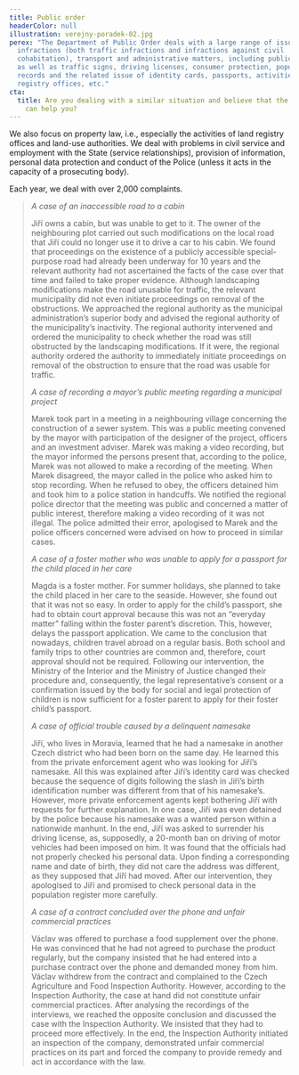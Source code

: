 ```yaml
---
title: Public order
headerColor: null
illustration: verejny-poradek-02.jpg
perex: "The Department of Public Order deals with a large range of issues:
  infractions (both traffic infractions and infractions against civil
  cohabitation), transport and administrative matters, including public roads,
  as well as traffic signs, driving licenses, consumer protection, population
  records and the related issue of identity cards, passports, activities of
  registry offices, etc."
cta:
  title: Are you dealing with a similar situation and believe that the Ombudsman
    can help you?
---
```

We also focus on property law, i.e., especially the activities of land registry offices and land-use authorities. We deal with problems in civil service and employment with the State (service relationships), provision of information, personal data protection and conduct of the Police (unless it acts in the capacity of a prosecuting body).

Each year, we deal with over 2,000 complaints.



> *A case of an inaccessible road to a cabin*
>
> Jiří owns a cabin, but was unable to get to it. The owner of the neighbouring plot carried out such modifications on the local road that Jiří could no longer use it to drive a car to his cabin. We found that proceedings on the existence of a publicly accessible special-purpose road had already been underway for 10 years and the relevant authority had not ascertained the facts of the case over that time and failed to take proper evidence. Although landscaping modifications make the road unusable for traffic, the relevant municipality did not even initiate proceedings on removal of the obstructions. We approached the regional authority as the municipal administration’s superior body and advised the regional authority of the municipality’s inactivity. The regional authority intervened and ordered the municipality to check whether the road was still obstructed by the landscaping modifications. If it were, the regional authority ordered the authority to immediately initiate proceedings on removal of the obstruction to ensure that the road was usable for traffic.
>
>
>
> *A case of recording a mayor’s public meeting regarding a municipal project*
>
> Marek took part in a meeting in a neighbouring village concerning the construction of a sewer system. This was a public meeting convened by the mayor with participation of the designer of the project, officers and an investment adviser. Marek was making a video recording, but the mayor informed the persons present that, according to the police, Marek was not allowed to make a recording of the meeting. When Marek disagreed, the mayor called in the police who asked him to stop recording. When he refused to obey, the officers detained him and took him to a police station in handcuffs. We notified the regional police director that the meeting was public and concerned a matter of public interest, therefore making a video recording of it was not illegal. The police admitted their error, apologised to Marek and the police officers concerned were advised on how to proceed in similar cases.
>
>
>
> *A case of a foster mother who was unable to apply for a passport for the child placed in her care*
>
> Magda is a foster mother. For summer holidays, she planned to take the child placed in her care to the seaside. However, she found out that it was not so easy. In order to apply for the child’s passport, she had to obtain court approval because this was not an “everyday matter” falling within the foster parent’s discretion. This, however, delays the passport application. We came to the conclusion that nowadays, children travel abroad on a regular basis. Both school and family trips to other countries are common and, therefore, court approval should not be required. Following our intervention, the Ministry of the Interior and the Ministry of Justice changed their procedure and, consequently, the legal representative’s consent or a confirmation issued by the body for social and legal protection of children is now sufficient for a foster parent to apply for their foster child’s passport.
>
>
>
> *A case of official trouble caused by a delinquent namesake*
>
> Jiří, who lives in Moravia, learned that he had a namesake in another Czech district who had been born on the same day. He learned this from the private enforcement agent who was looking for Jiří’s namesake. All this was explained after Jiří’s identity card was checked because the sequence of digits following the slash in Jiří’s birth identification number was different from that of his namesake’s. However, more private enforcement agents kept bothering Jiří with requests for further explanation. In one case, Jiří was even detained by the police because his namesake was a wanted person within a nationwide manhunt. In the end, Jiří was asked to surrender his driving license, as, supposedly, a 20-month ban on driving of motor vehicles had been imposed on him. It was found that the officials had not properly checked his personal data. Upon finding a corresponding name and date of birth, they did not care the address was different, as they supposed that Jiří had moved. After our intervention, they apologised to Jiří and promised to check personal data in the population register more carefully.
>
>
>
> *A case of a contract concluded over the phone and unfair commercial practices*
>
> Václav was offered to purchase a food supplement over the phone. He was convinced that he had not agreed to purchase the product regularly, but the company insisted that he had entered into a purchase contract over the phone and demanded money from him. Václav withdrew from the contract and complained to the Czech Agriculture and Food Inspection Authority. However, according to the Inspection Authority, the case at hand did not constitute unfair commercial practices. After analysing the recordings of the interviews, we reached the opposite conclusion and discussed the case with the Inspection Authority. We insisted that they had to proceed more effectively. In the end, the Inspection Authority initiated an inspection of the company, demonstrated unfair commercial practices on its part and forced the company to provide remedy and act in accordance with the law.
>
>